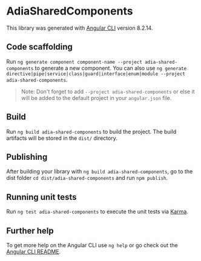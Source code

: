 # AdiaSharedComponents

This library was generated with [Angular CLI](https://github.com/angular/angular-cli) version 8.2.14.

## Code scaffolding

Run `ng generate component component-name --project adia-shared-components` to generate a new component. You can also use `ng generate directive|pipe|service|class|guard|interface|enum|module --project adia-shared-components`.
> Note: Don't forget to add `--project adia-shared-components` or else it will be added to the default project in your `angular.json` file. 

## Build

Run `ng build adia-shared-components` to build the project. The build artifacts will be stored in the `dist/` directory.

## Publishing

After building your library with `ng build adia-shared-components`, go to the dist folder `cd dist/adia-shared-components` and run `npm publish`.

## Running unit tests

Run `ng test adia-shared-components` to execute the unit tests via [Karma](https://karma-runner.github.io).

## Further help

To get more help on the Angular CLI use `ng help` or go check out the [Angular CLI README](https://github.com/angular/angular-cli/blob/master/README.md).
